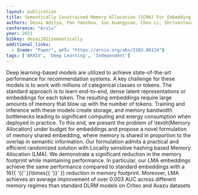 ```yaml
---
layout: publication
title: Semantically Constrained Memory Allocation (SCMA) For Embedding In Efficient Recommendation Systems
authors: Desai Aditya, Pan Yanzhou, Sun Kuangyuan, Chou Li, Shrivastava Anshumali
conference: "Arxiv"
year: 2021
bibkey: desai2021semantically
additional_links:
  - {name: "Paper", url: "https://arxiv.org/abs/2103.06124"}
tags: ['ARXIV', 'Deep Learning', 'Independent']
---
```

Deep learning-based models are utilized to achieve state-of-the-art performance for recommendation systems. A key challenge for these models is to work with millions of categorical classes or tokens. The standard approach is to learn end-to-end, dense latent representations or embeddings for each token. The resulting embeddings require large amounts of memory that blow up with the number of tokens. Training and inference with these models create storage, and memory bandwidth bottlenecks leading to significant computing and energy consumption when deployed in practice. To this end, we present the problem of \textit\{Memory Allocation\} under budget for embeddings and propose a novel formulation of memory shared embedding, where memory is shared in proportion to the overlap in semantic information. Our formulation admits a practical and efficient randomized solution with Locality sensitive hashing based Memory Allocation (LMA). We demonstrate a significant reduction in the memory footprint while maintaining performance. In particular, our LMA embeddings achieve the same performance compared to standard embeddings with a 16\{\{ '\{\{' \}\}\times\{\{ '\}\}' \}\} reduction in memory footprint. Moreover, LMA achieves an average improvement of over 0.003 AUC across different memory regimes than standard DLRM models on Criteo and Avazu datasets
